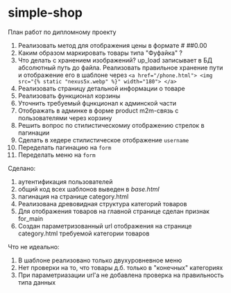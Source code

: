 # simple-shop
План работ по дипломному проекту
1. Реализовать метод для отображения цены в формате # ##0.00
1. Каким образом маркировать товары типа "Фуфайка" ?
1. Что делать с хранением изображений? up_load записывает в БД абсолютный путь до файла. Реализовать правильное хранение пути и отображение его в шаблоне через `<a href="/phone.html">
              <img src="{% static "nexus5x.webp" %}" width="180">
            </a>`
1. Реализовать страницу детальной информации о товаре
1. Реализовать функционал корзины
1. Уточнить требуемый фцнкционал к админской части
1. Отображать в админке в форме product m2m-связь с пользователями через корзину
1. Решить вопрос по стилистическомиу отображению стрелок в пагинации
1. Сделать в хедере стилистическое отображение `username`
1. Переделать пагинацию на `form`
1. Переделать меню на `form`

Сделано:
1. аутентификация пользователей
1. общий код всех шаблонов выведен в *base.html*
1. пагинация на странице category.html
1. Реализована древовидная структура категорий товаров
1. Для отображения товаров на главной странице сделан признак for_main
1. Создан параметризованный url отображения на странице category.html требуемой категории товаров

Что не идеально:
1. В шаблоне реализовано только двухуровневное меню
1. Нет проверки на то, что товары д.б. только в "конечных" категориях
1. При параметриазации url'а не добавлена проверка на правильность типа данных

